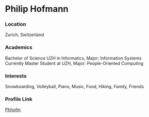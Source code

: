 # Philip Hofmann

### Location

Zurich, Switzerland

### Academics

Bachelor of Science UZH in Informatics, Major: Information Systems
Currently Master Student at UZH, Major: People-Oriented Computing

### Interests

Snowboarding, Volleyball, Piano, Music, Food, Hiking, Family, Friends

### Profile Link

[Phhofm](https://github.com/Phhofm)
